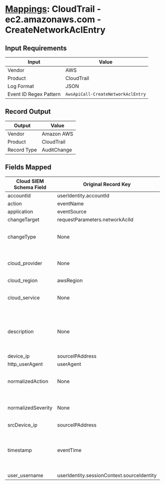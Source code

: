 # [Mappings](README.md): CloudTrail - ec2.amazonaws.com - CreateNetworkAclEntry

## Input Requirements

|Input|Value|
|-----|-----|
|Vendor|AWS|
|Product|CloudTrail|
|Log Format|JSON|
|Event ID Regex Pattern|`AwsApiCall-CreateNetworkAclEntry`|

## Record Output

|Output|Value|
|------|-----|
|Vendor|Amazon AWS|
|Product|CloudTrail|
|Record Type|AuditChange|

## Fields Mapped

|Cloud SIEM Schema Field|Original Record Key|Notes|
|-----------------------|-------------------|-----|
|accountId|userIdentity.accountId||
|action|eventName||
|application|eventSource||
|changeTarget|requestParameters.networkAclId||
|changeType|None|The static text `create` is populated in this schema field.|
|cloud_provider|None|The static text `AWS` is populated in this schema field.|
|cloud_region|awsRegion||
|cloud_service|None|The static text `EC2` is populated in this schema field.|
|description|None|The static text `An entry was created inside a network access control list` is populated in this schema field.|
|device_ip|sourceIPAddress||
|http_userAgent|userAgent||
|normalizedAction|None|The static text `create` is populated in this schema field.|
|normalizedSeverity|None|The static text `1` is populated in this schema field.|
|srcDevice_ip|sourceIPAddress||
|timestamp|eventTime|We expect the orginal record value of `eventTime` is in the format `yyyy-MM-dd'T'HH:mm:ss'Z'`|
|user_username|userIdentity.sessionContext.sourceIdentity||

